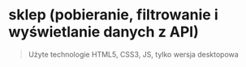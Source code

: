 # sklep (pobieranie, filtrowanie i wyświetlanie danych z API)
>Użyte technologie HTML5, CSS3, JS, 
>tylko wersja desktopowa

